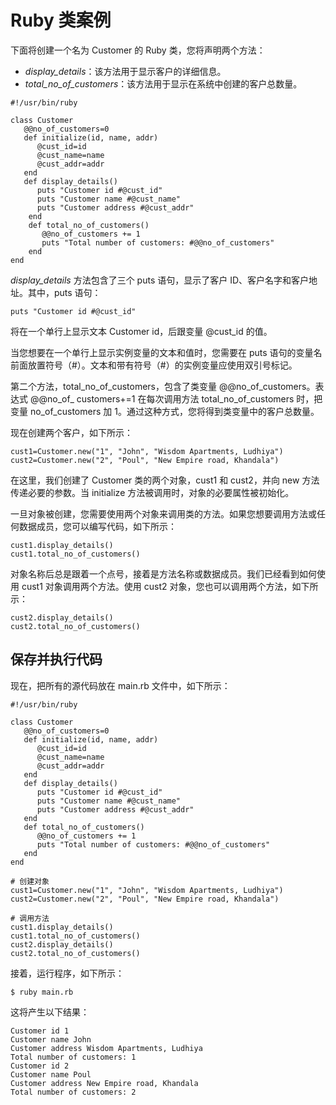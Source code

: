 # Ruby 类案例

下面将创建一个名为 Customer 的 Ruby 类，您将声明两个方法：

*   _display_details_：该方法用于显示客户的详细信息。
*   _total_no_of_customers_：该方法用于显示在系统中创建的客户总数量。

```
#!/usr/bin/ruby

class Customer
   @@no_of_customers=0
   def initialize(id, name, addr)
      @cust_id=id
      @cust_name=name
      @cust_addr=addr
   end
   def display_details()
      puts "Customer id #@cust_id"
      puts "Customer name #@cust_name"
      puts "Customer address #@cust_addr"
    end
    def total_no_of_customers()
       @@no_of_customers += 1
       puts "Total number of customers: #@@no_of_customers"
    end
end
```

_display_details_ 方法包含了三个 puts 语句，显示了客户 ID、客户名字和客户地址。其中，puts 语句：

```
puts "Customer id #@cust_id"
```

将在一个单行上显示文本 Customer id，后跟变量 @cust_id 的值。

当您想要在一个单行上显示实例变量的文本和值时，您需要在 puts 语句的变量名前面放置符号（#）。文本和带有符号（#）的实例变量应使用双引号标记。

第二个方法，total_no_of_customers，包含了类变量 @@no_of_customers。表达式 @@no_of_ customers+=1 在每次调用方法 total_no_of_customers 时，把变量 no_of_customers 加 1。通过这种方式，您将得到类变量中的客户总数量。

现在创建两个客户，如下所示：

```
cust1=Customer.new("1", "John", "Wisdom Apartments, Ludhiya")
cust2=Customer.new("2", "Poul", "New Empire road, Khandala")
```

在这里，我们创建了 Customer 类的两个对象，cust1 和 cust2，并向 new 方法传递必要的参数。当 initialize 方法被调用时，对象的必要属性被初始化。

一旦对象被创建，您需要使用两个对象来调用类的方法。如果您想要调用方法或任何数据成员，您可以编写代码，如下所示：

```
cust1.display_details()
cust1.total_no_of_customers()
```

对象名称后总是跟着一个点号，接着是方法名称或数据成员。我们已经看到如何使用 cust1 对象调用两个方法。使用 cust2 对象，您也可以调用两个方法，如下所示：

```
cust2.display_details()
cust2.total_no_of_customers()
```

## 保存并执行代码

现在，把所有的源代码放在 main.rb 文件中，如下所示：

```
#!/usr/bin/ruby

class Customer
   @@no_of_customers=0
   def initialize(id, name, addr)
      @cust_id=id
      @cust_name=name
      @cust_addr=addr
   end
   def display_details()
      puts "Customer id #@cust_id"
      puts "Customer name #@cust_name"
      puts "Customer address #@cust_addr"
   end
   def total_no_of_customers()
      @@no_of_customers += 1
      puts "Total number of customers: #@@no_of_customers"
   end
end

# 创建对象
cust1=Customer.new("1", "John", "Wisdom Apartments, Ludhiya")
cust2=Customer.new("2", "Poul", "New Empire road, Khandala")

# 调用方法
cust1.display_details()
cust1.total_no_of_customers()
cust2.display_details()
cust2.total_no_of_customers()
```

接着，运行程序，如下所示：

```
$ ruby main.rb
```

这将产生以下结果：

```
Customer id 1
Customer name John
Customer address Wisdom Apartments, Ludhiya
Total number of customers: 1
Customer id 2
Customer name Poul
Customer address New Empire road, Khandala
Total number of customers: 2
```